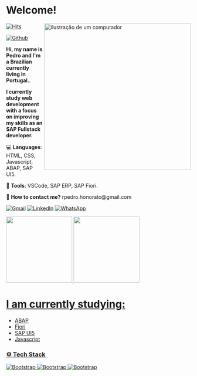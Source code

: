 # Welcome!

[![Hits](https://hits.seeyoufarm.com/api/count/incr/badge.svg?url=https%3A%2F%2Fgithub.com%2Frp-honorato%2Frp-honorato&count_bg=%2379C83D&title_bg=%23555555&icon=&icon_color=%23E7E7E7&title=Profile+Views&edge_flat=false)](https://hits.seeyoufarm.com)
<img src="https://raw.githubusercontent.com/MicaelliMedeiros/micaellimedeiros/master/image/computer-illustration.png" alt="ilustração de um computador" min-width="400px" max-width="400px" width="400px" align="right">

[![Github](https://img.shields.io/github/followers/rp-honorato?label=Follow&style=social)](https://github.com/rp-honorato)


<p align="left"> 
   <strong> Hi, my name is Pedro and I'm a Brazilian currently living in Portugal.</strong>.<br>
   <p> 
   <strong>I currently study web development with a focus on improving my skills as an SAP Fullstack developer.</strong>
   <p>
</p>

<p align="left">
  💻 <strong>Languages</strong>: HTML, CSS, Javascript, ABAP, SAP UI5.
</p>

<p align="left">
  💼 <strong>Tools</strong>: VSCode, SAP ERP, SAP Fiori.
</p>

<p align="left">
 📧 <strong>How to contact me?</strong> rpedro.honorato@gmail.com
</p>

<p align="left">
  <a href="#" title="Gmail">
  <img src="https://img.shields.io/badge/-Gmail-FF0000?style=flat-square&labelColor=FF0000&logo=gmail&logoColor=white&link=mailto:rpedro.honorato@gmail.com" alt="Gmail"/></a>
  <a href="#" title="LinkedIn">
  <img src="https://img.shields.io/badge/-Linkedin-0e76a8?style=flat-square&logo=Linkedin&logoColor=white&link=LINK-DO-SEU-LINKEDIN" alt="LinkedIn"/></a>
  <a href="#" title="WhatsApp">
  <img src="https://img.shields.io/badge/-WhatsApp-25d366?style=flat-square&labelColor=25d366&logo=whatsapp&logoColor=white&link=API-DO-SEU-WHATSAPP" alt="WhatsApp"/></a>
</p>


<div>
<a href="https://github.com/rp-honorato">
<img loading="lazy" height="180em" src="https://github-readme-stats.vercel.app/api/top-langs/?username=rp-honorato&layout=compact&langs_count=7&theme=nightowl"/>
<img loading="lazy" height="180em" src="https://github-readme-stats.vercel.app/api?username=rp-honorato&show_icons=true&theme=nightowl&include_all_commits=true&count_private=true"/>
</div>

# I am currently studying:

- ABAP
- Fiori
- SAP UI5
- Javascript
### ⚙️ Tech Stack

![Bootstrap](https://img.shields.io/badge/-ABAP-05122A?style=flat-square&logo=ABAP&color=353535) ![Bootstrap](https://img.shields.io/badge/-Javascript-05122A?style=flat-square&logo=Javascript&color=353535) ![Bootstrap](https://img.shields.io/badge/-UI5-05122A?style=flat-square&logo=UI5&color=353535)


